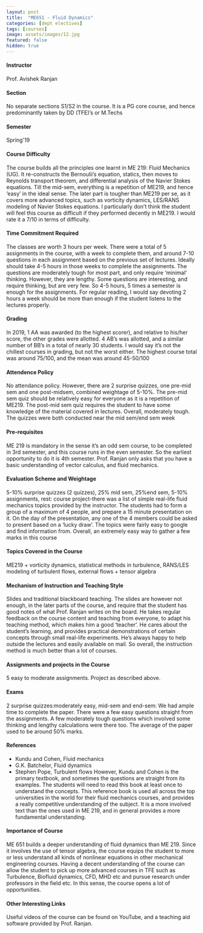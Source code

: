 ```yaml
---
layout: post
title:  "ME651 - Fluid Dynamics"
categories: [dept electives]
tags: [courses]
image: assets/images/12.jpg
featured: false
hidden: true
---
```


#### Instructor
Prof. Avishek Ranjan

#### Section
No separate sections S1/S2 in the course. It is a PG core course, and hence predominantly taken by DD (TFE)’s or M.Techs

#### Semester
Spring'19

#### Course Difficulty
The course builds all the principles one learnt in ME 219: Fluid Mechanics (UG). It re-constructs the Bernoulii’s equation, statics, then moves to Reynolds transport theorem, and differential analysis of the Navier Stokes equations. Till the mid-sem, everything is a repetition of ME219, and hence ‘easy’ in the ideal sense. The later part is tougher than ME219 per se, as it covers more advanced topics, such as vorticity dynamics, LES/RANS modeling of Navier Stokes equations. I particularly don’t think the student will feel this course as difficult if they performed decently in ME219. I would rate it a 7/10 in terms of difficulty. 

#### Time Commitment Required
The classes are worth 3 hours per week. There were a total of 5 assignments in the course, with a week to complete them, and around 7-10 questions in each assignment based on the previous set of lectures. Ideally should take 4-5 hours in those weeks to complete the assignments. The questions are moderately tough for most part, and only require ‘minimal’ thinking. However, they are lengthy. Some questions are interesting, and require thinking, but are very few. So 4-5 hours, 5 times a semester is enough for the assignments. For regular reading, I would say devoting 2 hours a week should be more than enough if the student listens to the lectures properly. 

#### Grading
In 2019, 1 AA was awarded (to the highest scorer), and relative to his/her score, the other grades were allotted. 4 AB’s was allotted, and a similar number of BB’s in a total of nearly 30 students. I would say it’s not the chillest courses in grading, but not the worst either. The highest course total was around 75/100, and the mean was around 45-50/100

#### Attendence Policy
No attendance policy. However, there are 2 surprise quizzes, one pre-mid sem and one post-midsem, combined weightage of 5-10%. The pre-mid sem quiz should be relatively easy for everyone as it is a repetition of ME219. The post-mid sem quiz requires the student to have some knowledge of the material covered in lectures. Overall, moderately tough. The quizzes were both conducted near the mid sem/end sem week

#### Pre-requisites
ME 219 is mandatory in the sense it’s an odd sem course, to be completed in 3rd semester, and this course runs in the even semester. So the earliest opportunity to do it is 4th semester. Prof. Ranjan only asks that you have a basic understanding of vector calculus, and fluid mechanics.  

#### Evaluation Scheme and Weightage
5-10% surprise quizzes (2 quizzes), 25% mid sem, 25%end sem, 5-10% assignments, rest: course project-there was a list of simple real-life fluid mechanics topics provided by the instructor. The students had to form a group of a maximum of 4 people, and prepare a 15 minute presentation on it. On the day of the presentation, any one of the 4 members could be asked to present based on a ‘lucky draw’. The topics were fairly easy to google and find information from. Overall, an extremely easy way to gather a few marks in this course 

#### Topics Covered in the Course
ME219 + vorticity dynamics, statistical methods in turbulence, RANS/LES modeling of turbulent flows, external flows + tensor algebra

#### Mechanism of Instruction and Teaching Style
Slides and traditional blackboard teaching. The slides are however not enough, in the later parts of the course, and require that the student has good notes of what Prof. Ranjan writes on the board. He takes regular feedback on the course content and teaching from everyone, to adapt his teaching method, which makes him a good ‘teacher’. He cares about the student’s learning, and provides practical demonstrations of certain concepts through small real-life experiments. He’s always happy to help outside the lectures and easily available on mail. So overall, the instruction method is much better than a lot of courses.  

#### Assignments and projects in the Course
5 easy to moderate assignments. Project as described above.  

#### Exams
2 surprise quizzes:moderately easy, mid-sem and end-sem:  We had ample time to complete the paper.  There were a few easy questions straight from the assignments. A few moderately tough questions which involved some thinking and lengthy calculations were there too. The average of the paper used to be around 50% marks.

#### References
* Kundu and Cohen, Fluid mechanics
* G.K. Batchelor, Fluid dynamics	
* Stephen Pope, Turbulent flows
However, Kundu and Cohen is the primary textbook, and sometimes the questions are straight from its examples. The students will need to read this book at least once to understand the concepts. This reference book is used all across the top universities in the world for their fluid mechanics courses, and provides a really competitive understanding of the subject. It is a more involved text than the ones used in ME 219, and in general provides a more fundamental understanding.

#### Importance of Course
ME 651 builds a deeper understanding of fluid dynamics than ME 219. Since it involves the use of tensor algebra, the course equips the student to more or less understand all kinds of nonlinear equations in other mechanical engineering courses. Having a decent understanding of the course can allow the student to pick up more advanced courses in TFE such as Turbulence, Biofluid dynamics, CFD, MHD etc and pursue research under professors in the field etc. In this sense, the course opens a lot of opportunities. 

#### Other Interesting Links
Useful videos of the course can be found on YouTube, and a teaching aid software provided by Prof. Ranjan. 